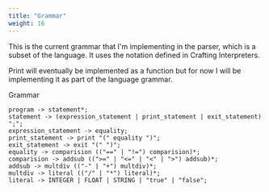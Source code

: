 ```yaml
---
title: "Grammar"
weight: 16
---
```


This is the current grammar that I'm implementing in the parser, which is a subset of the language. It uses the notation defined in Crafting Interpreters.

Print will eventually be implemented as a function but for now I will be implementing it as part of the language grammar.

Grammar
```grammar
program -> statement*;
statement -> (expression_statement | print_statement | exit_statement) ";";
expression_statement -> equality;
print_statement -> print "(" equality ")";
exit_statement -> exit "(" ")";
equality -> comparision (("==" | "!=") comparision)*;
comparision -> addsub ((">=" | "<=" | "<" | ">") addsub)*;
addsub -> multdiv (("-" | "+") multdiv)*;
multdiv -> literal (("/" | "*") literal)*;
literal -> INTEGER | FLOAT | STRING | "true" | "false";
```

